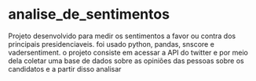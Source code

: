 # analise_de_sentimentos

Projeto desenvolvido para medir os sentimentos a favor ou contra dos principais presidenciaveis. foi usado python, pandas, snscore e vadersentiment. 
o projeto consiste em acessar a API do twitter e por meio dela coletar uma base de dados sobre as opiniões das pessoas sobre os candidatos e a partir disso analisar 
